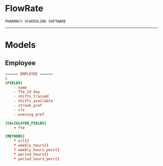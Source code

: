 # FlowRate

`PHARMACY SCHEDULING SOFTWARE`

--------------------------------

Models 
================================

Employee
--------------------------------
``` toml
====== EMPLOYEE ======
x
[FIELDS]
    - name
    - fte_14_day 
    - shifts_trained 
    - shifts_available
    - streak_pref 
    - cls
    - evening_pref

[CALCULATED_FIELDS]
    + fte 

[METHODS]
    * url()
    * weekly_hours()
    * weekly_hours_perc()
    * period_hours()
    * period_hours_perc()

```
